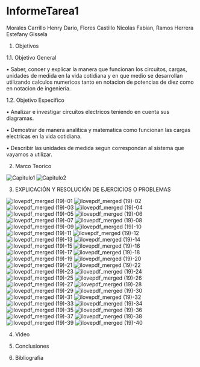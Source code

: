 # InformeTarea1

Morales Carrillo Henry Dario, Flores Castillo Nicolas Fabian, Ramos Herrera Estefany Gissela  

1. Objetivos

1.1. Objetivo General 

• Saber, conoer y explicar la manera que funcionan los circuitos, cargas, unidades de medida en la vida cotidiana y en que medio se desarrollan utilizando calculos numericos tanto en notacion de potencias de diez como en notacion de ingenieria.

1.2. Objetivo Especifico

•	Analizar e investigar circuitos electricos teniendo en cuenta sus diagramas.

•	Demostrar de manera analitica y matematica como funcionan las cargas electricas en la vida cotidiana. 

•	Describir las unidades de medida segun correspondan al sistema que vayamos a utilizar.

2. Marco Teorico

![Capitulo1](https://user-images.githubusercontent.com/85144847/120264806-2c426900-c264-11eb-9d0f-225158f37c42.png)
![Capitulo2](https://user-images.githubusercontent.com/85144847/120264882-5dbb3480-c264-11eb-9d32-0cd462c3c803.jpeg)

3. EXPLICACIÓN Y RESOLUCIÓN DE EJERCICIOS O PROBLEMAS

![ilovepdf_merged (19)-01](https://user-images.githubusercontent.com/85144847/120265390-9576ac00-c265-11eb-9ff3-585ec2fc7a37.png)
![ilovepdf_merged (19)-02](https://user-images.githubusercontent.com/85144847/120265525-e25a8280-c265-11eb-8ca3-0c15d590d22a.png)
![ilovepdf_merged (19)-03](https://user-images.githubusercontent.com/85144847/120265527-e2f31900-c265-11eb-9617-2ae555198d43.png)
![ilovepdf_merged (19)-04](https://user-images.githubusercontent.com/85144847/120265860-73c9f480-c266-11eb-8276-902edd49bfb2.png)
![ilovepdf_merged (19)-05](https://user-images.githubusercontent.com/85144847/120265862-74628b00-c266-11eb-9ef5-d3160e43c765.png)
![ilovepdf_merged (19)-06](https://user-images.githubusercontent.com/85144847/120265863-74fb2180-c266-11eb-970e-4f34202bd872.png)
![ilovepdf_merged (19)-07](https://user-images.githubusercontent.com/85144847/120265864-7593b800-c266-11eb-9d81-14b2a713407f.png)
![ilovepdf_merged (19)-08](https://user-images.githubusercontent.com/85144847/120265866-7593b800-c266-11eb-981f-2a3b9b1df085.png)
![ilovepdf_merged (19)-09](https://user-images.githubusercontent.com/85144847/120265867-762c4e80-c266-11eb-80ce-8786222bc9a4.png)
![ilovepdf_merged (19)-10](https://user-images.githubusercontent.com/85144847/120265869-76c4e500-c266-11eb-90ae-c93aa91cfa68.png)
![ilovepdf_merged (19)-11](https://user-images.githubusercontent.com/85144847/120265902-85ab9780-c266-11eb-890e-970806bcda05.png)
![ilovepdf_merged (19)-12](https://user-images.githubusercontent.com/85144847/120265905-86442e00-c266-11eb-942c-d919bac65d02.png)
![ilovepdf_merged (19)-13](https://user-images.githubusercontent.com/85144847/120265906-86dcc480-c266-11eb-8a2e-dde2996ebe54.png)
![ilovepdf_merged (19)-14](https://user-images.githubusercontent.com/85144847/120265907-87755b00-c266-11eb-9871-b99e4f796592.png)
![ilovepdf_merged (19)-15](https://user-images.githubusercontent.com/85144847/120265908-880df180-c266-11eb-85e1-ad41b8482e10.png)
![ilovepdf_merged (19)-16](https://user-images.githubusercontent.com/85144847/120265910-880df180-c266-11eb-8646-f3b6865dd945.png)
![ilovepdf_merged (19)-17](https://user-images.githubusercontent.com/85144847/120265911-88a68800-c266-11eb-8e23-e667a5cf77b3.png)
![ilovepdf_merged (19)-18](https://user-images.githubusercontent.com/85144847/120265913-893f1e80-c266-11eb-98d4-3c1772292989.png)
![ilovepdf_merged (19)-19](https://user-images.githubusercontent.com/85144847/120265914-893f1e80-c266-11eb-8b91-dc07c97d2707.png)
![ilovepdf_merged (19)-20](https://user-images.githubusercontent.com/85144847/120265915-89d7b500-c266-11eb-8b4e-2f222026103d.png)
![ilovepdf_merged (19)-21](https://user-images.githubusercontent.com/85144847/120265917-8a704b80-c266-11eb-85a4-81438be9fb40.png)
![ilovepdf_merged (19)-22](https://user-images.githubusercontent.com/85144847/120265919-8a704b80-c266-11eb-8bb2-f91d62f4f3f4.png)
![ilovepdf_merged (19)-23](https://user-images.githubusercontent.com/85144847/120265921-8b08e200-c266-11eb-8b20-af38b382db65.png)
![ilovepdf_merged (19)-24](https://user-images.githubusercontent.com/85144847/120265923-8ba17880-c266-11eb-8bfb-560ee81f6584.png)
![ilovepdf_merged (19)-25](https://user-images.githubusercontent.com/85144847/120265925-8c3a0f00-c266-11eb-87f4-6649cad5b9fd.png)
![ilovepdf_merged (19)-26](https://user-images.githubusercontent.com/85144847/120265927-8cd2a580-c266-11eb-8b78-ddf5f03923b0.png)
![ilovepdf_merged (19)-27](https://user-images.githubusercontent.com/85144847/120265928-8d6b3c00-c266-11eb-9317-b6e274dc0d5a.png)
![ilovepdf_merged (19)-28](https://user-images.githubusercontent.com/85144847/120265929-8e9c6900-c266-11eb-80d4-1ce576dd8bcd.png)
![ilovepdf_merged (19)-29](https://user-images.githubusercontent.com/85144847/120265930-8f34ff80-c266-11eb-923b-e6bc50e9c284.png)
![ilovepdf_merged (19)-30](https://user-images.githubusercontent.com/85144847/120266015-b095eb80-c266-11eb-892b-e201187ed0e0.png)
![ilovepdf_merged (19)-31](https://user-images.githubusercontent.com/85144847/120266016-b1c71880-c266-11eb-8032-f5013fe3be7c.png)
![ilovepdf_merged (19)-32](https://user-images.githubusercontent.com/85144847/120266018-b25faf00-c266-11eb-870b-f4b1855806cd.png)
![ilovepdf_merged (19)-33](https://user-images.githubusercontent.com/85144847/120266020-b2f84580-c266-11eb-91f9-720bad586983.png)
![ilovepdf_merged (19)-34](https://user-images.githubusercontent.com/85144847/120266021-b390dc00-c266-11eb-80ed-2f38f813f582.png)
![ilovepdf_merged (19)-35](https://user-images.githubusercontent.com/85144847/120266023-b4297280-c266-11eb-8b9e-b9bffde6ff1e.png)
![ilovepdf_merged (19)-36](https://user-images.githubusercontent.com/85144847/120266026-b4c20900-c266-11eb-9e2b-e6d847db3b6f.png)
![ilovepdf_merged (19)-37](https://user-images.githubusercontent.com/85144847/120266027-b55a9f80-c266-11eb-88df-2ad0e2fa0e1c.png)
![ilovepdf_merged (19)-38](https://user-images.githubusercontent.com/85144847/120266028-b5f33600-c266-11eb-9a0f-4ce7a66aa436.png)
![ilovepdf_merged (19)-39](https://user-images.githubusercontent.com/85144847/120266029-b5f33600-c266-11eb-8057-5a00e3eeb425.png)
![ilovepdf_merged (19)-40](https://user-images.githubusercontent.com/85144847/120266033-b7246300-c266-11eb-973f-523c5c4001ac.png)

4. Video 

5. Conclusiones

6. Bibliografia 



